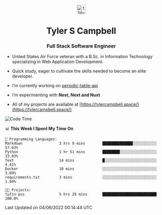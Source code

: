<p align="center">
<a href="https://www.linkedin.com/in/t36campbell" target="blank"><img align="center" src="https://ik.imagekit.io/t36campbell/Portfolio/linkedin.png.original_m8bbGgPh6.png" alt="t36campbell" height="30" width="30" /></a>
</p>
<h1 align="center">Tyler S Campbell</h1>
<h3 align="center">Full Stack Software Engineer</h3>

* United States Air Force veteran with a B.Sc. in Information Technology specializing in Web Application Development. 

* Quick study, eager to cultivate the skills needed to become an elite developer.

* I’m currently working on [periodic-table-api](https://github.com/t36campbell/periodic-table-api)

* I’m experimenting with **Nest, Next and Nuxt**

* All of my projects are available at [https://tylercampbell.space/](https://tylercampbell.space/)

<!--START_SECTION:waka-->
![Code Time](http://img.shields.io/badge/Code%20Time-1%2C644%20hrs%2059%20mins-blue)

📊 **This Week I Spent My Time On** 

```text
💬 Programming Languages: 
Markdown                 3 hrs 9 mins        ██████████████░░░░░░░░░░░   57.63% 
Python                   1 hr 51 mins        ████████░░░░░░░░░░░░░░░░░   33.83% 
Text                     14 mins             █░░░░░░░░░░░░░░░░░░░░░░░░   4.41% 
Docker                   10 mins             ░░░░░░░░░░░░░░░░░░░░░░░░░   3.09% 
requirements.txt         3 mins              ░░░░░░░░░░░░░░░░░░░░░░░░░   1.04%

🐱‍💻 Projects: 
tufin-pss                5 hrs 29 mins       █████████████████████████   100.0%

```


 Last Updated on 04/06/2022 00:14:44 UTC
<!--END_SECTION:waka-->
